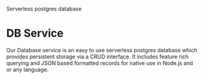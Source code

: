 Serverless postgres database

# DB Service

Our Database service is an easy to use serverless postgres database 
which provides persistent storage via a CRUD interface. It includes 
feature rich querying and JSON based formatted records for native use 
in Node.js and or any language. 



